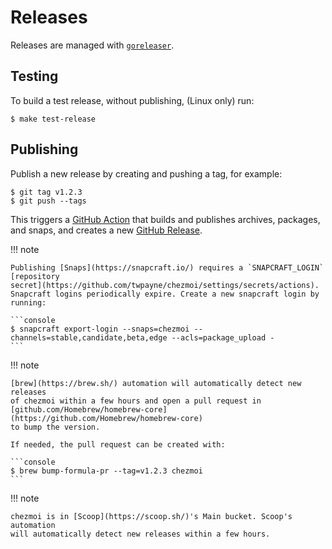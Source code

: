 # Releases

Releases are managed with [`goreleaser`](https://goreleaser.com/).

## Testing

To build a test release, without publishing, (Linux only) run:

```console
$ make test-release
```

## Publishing

Publish a new release by creating and pushing a tag, for example:

```console
$ git tag v1.2.3
$ git push --tags
```

This triggers a [GitHub Action](https://github.com/twpayne/chezmoi/actions)
that builds and publishes archives, packages, and snaps, and creates a new
[GitHub Release](https://github.com/twpayne/chezmoi/releases).

!!! note

    Publishing [Snaps](https://snapcraft.io/) requires a `SNAPCRAFT_LOGIN`
    [repository
    secret](https://github.com/twpayne/chezmoi/settings/secrets/actions).
    Snapcraft logins periodically expire. Create a new snapcraft login by
    running:

    ```console
    $ snapcraft export-login --snaps=chezmoi --channels=stable,candidate,beta,edge --acls=package_upload -
    ```

!!! note

    [brew](https://brew.sh/) automation will automatically detect new releases
    of chezmoi within a few hours and open a pull request in
    [github.com/Homebrew/homebrew-core](https://github.com/Homebrew/homebrew-core)
    to bump the version.

    If needed, the pull request can be created with:

    ```console
    $ brew bump-formula-pr --tag=v1.2.3 chezmoi
    ```

!!! note

    chezmoi is in [Scoop](https://scoop.sh/)'s Main bucket. Scoop's automation
    will automatically detect new releases within a few hours.
